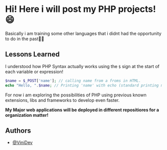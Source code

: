 
# Hi! Here i will post my PHP projects! 😄

Basically i am training some other languages that i didnt had the opportunity to do in the past👨‍💻


## Lessons Learned

I understood how PHP Syntax actually works using the `$` sign at the start of each variable or expression! 

``` PHP
$name = $_POST['name']; // calling name from a froms in HTML.
echo "Hello, ".$name; // Printing 'name' with echo (standard printing method).
```

For now i am exploring the possibilities of PHP using previous known extensions, libs and frameworks to develop even faster. 

**My Major web applications will be deployed in different repositiores for a organization matter!**



## Authors

- [@ViniDev](https://www.github.com/ViniDev0)

